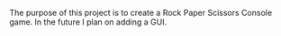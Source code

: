 The purpose of this project is to create a Rock Paper Scissors Console game.
In the future I plan on adding a GUI.